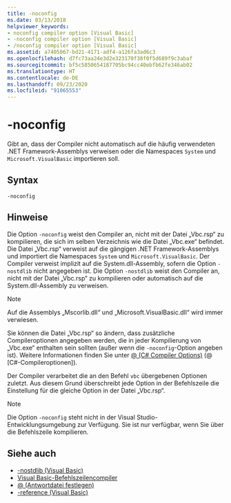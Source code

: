 ```yaml
---
title: -noconfig
ms.date: 03/13/2018
helpviewer_keywords:
- noconfig compiler option [Visual Basic]
- -noconfig compiler option [Visual Basic]
- /noconfig compiler option [Visual Basic]
ms.assetid: a7405067-bd21-4171-adf4-a126fa3ad6c3
ms.openlocfilehash: d7fc73aa24e3d2e323170f38f0f5d689f9c3abaf
ms.sourcegitcommit: bf5c5850654187705bc94cc40ebfb62fe346ab02
ms.translationtype: HT
ms.contentlocale: de-DE
ms.lasthandoff: 09/23/2020
ms.locfileid: "91065553"
---
```

# <a name="-noconfig"></a>-noconfig

Gibt an, dass der Compiler nicht automatisch auf die häufig verwendeten .NET Framework-Assemblys verweisen oder die Namespaces `System` und `Microsoft.VisualBasic` importieren soll.  
  
## <a name="syntax"></a>Syntax  
  
```console  
-noconfig  
```  
  
## <a name="remarks"></a>Hinweise  

 Die Option `-noconfig` weist den Compiler an, nicht mit der Datei „Vbc.rsp“ zu kompilieren, die sich im selben Verzeichnis wie die Datei „Vbc.exe“ befindet. Die Datei „Vbc.rsp“ verweist auf die gängigen .NET Framework-Assemblys und importiert die Namespaces `System` und `Microsoft.VisualBasic`. Der Compiler verweist implizit auf die System.dll-Assembly, sofern die Option `-nostdlib` nicht angegeben ist. Die Option `-nostdlib` weist den Compiler an, nicht mit der Datei „Vbc.rsp“ zu kompilieren oder automatisch auf die System.dll-Assembly zu verweisen.  
  
> [!NOTE]
> Auf die Assemblys „Mscorlib.dll“ und „Microsoft.VisualBasic.dll“ wird immer verwiesen.  
  
 Sie können die Datei „Vbc.rsp“ so ändern, dass zusätzliche Compileroptionen angegeben werden, die in jeder Kompilierung von „Vbc.exe“ enthalten sein sollten (außer wenn die `-noconfig`-Option angeben ist). Weitere Informationen finden Sie unter [@ (C# Compiler Options)](specify-response-file.md) (@ [C#-Compileroptionen]).  
  
 Der Compiler verarbeitet die an den Befehl `vbc` übergebenen Optionen zuletzt. Aus diesem Grund überschreibt jede Option in der Befehlszeile die Einstellung für die gleiche Option in der Datei „Vbc.rsp“.  
  
> [!NOTE]
> Die Option `-noconfig` steht nicht in der Visual Studio-Entwicklungsumgebung zur Verfügung. Sie ist nur verfügbar, wenn Sie über die Befehlszeile kompilieren.  
  
## <a name="see-also"></a>Siehe auch

- [-nostdlib (Visual Basic)](nostdlib.md)
- [Visual Basic-Befehlszeilencompiler](index.md)
- [@ (Antwortdatei festlegen)](specify-response-file.md)
- [-reference (Visual Basic)](reference.md)
